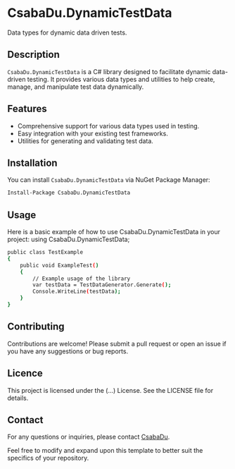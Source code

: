 # CsabaDu.DynamicTestData

Data types for dynamic data driven tests.

## Description

`CsabaDu.DynamicTestData` is a C# library designed to facilitate dynamic data-driven testing. It provides various data types and utilities to help create, manage, and manipulate test data dynamically.

## Features

- Comprehensive support for various data types used in testing.
- Easy integration with your existing test frameworks.
- Utilities for generating and validating test data.

## Installation

You can install `CsabaDu.DynamicTestData` via NuGet Package Manager:

```bash
Install-Package CsabaDu.DynamicTestData
```
## Usage

Here is a basic example of how to use CsabaDu.DynamicTestData in your project:
using CsabaDu.DynamicTestData;

```bash
public class TestExample
{
    public void ExampleTest()
    {
        // Example usage of the library
        var testData = TestDataGenerator.Generate();
        Console.WriteLine(testData);
    }
}
```
## Contributing

Contributions are welcome! Please submit a pull request or open an issue if you have any suggestions or bug reports.

## Licence

This project is licensed under the (...) License. See the LICENSE file for details.

## Contact

For any questions or inquiries, please contact [CsabaDu](https://github.com/CsabaDu).

Feel free to modify and expand upon this template to better suit the specifics of your repository.
